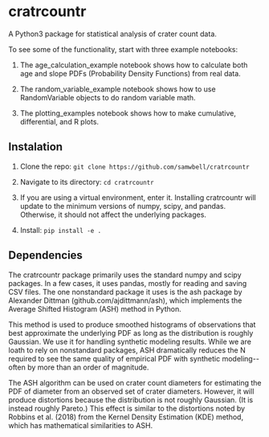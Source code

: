 # cratrcountr
A Python3 package for statistical analysis of crater count data.

To see some of the functionality, start with three example notebooks:

1) The age_calculation_example notebook shows how to calculate both age and slope PDFs (Probability Density Functions) from real data.

2) The random_variable_example notebook shows how to use RandomVariable objects to do random variable math.

3) The plotting_examples notebook shows how to make cumulative, differential, and R plots.

## Instalation
1) Clone the repo:
`git clone https://github.com/samwbell/cratrcountr`

2) Navigate to its directory:
`cd cratrcountr`

3) If you are using a virtual environment, enter it.  Installing cratrcountr will update to the minimum versions of numpy, scipy, and pandas.  Otherwise, it should not affect the underlying packages.

4) Install:
`pip install -e .`

## Dependencies
The cratrcountr package primarily uses the standard numpy and scipy packages.  In a few cases, it uses pandas, mostly for reading and saving CSV files.  The one nonstandard package it uses is the ash package by Alexander Dittman (github.com/ajdittmann/ash), which implements the Average Shifted Histogram (ASH) method in Python.  

This method is used to produce smoothed histograms of observations that best approximate the underlying PDF as long as the distribution is roughly Gaussian.  We use it for handling synthetic modeling results.  While we are loath to rely on nonstandard packages, ASH dramatically reduces the N required to see the same quality of empirical PDF with synthetic modeling--often by more than an order of magnitude.

The ASH algorithm can be used on crater count diameters for estimating the PDF of diameter from an observed set of crater diameters.  However, it will produce distortions because the distribution is not roughly Gaussian.  (It is instead roughly Pareto.)  This effect is similar to the distortions noted by Robbins et al. (2018) from the Kernel Density Estimation (KDE) method, which has mathematical similarities to ASH.

